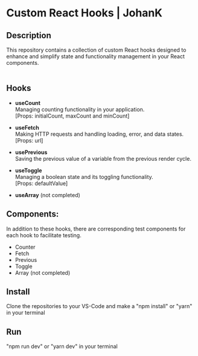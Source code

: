 <h1>Custom React Hooks | JohanK</h1>
<h2>Description</h2>
This repository contains a collection of custom React hooks designed to enhance and simplify state and functionality management in your React components. <br>
<br>

<h2>Hooks</h2> 

- <strong>useCount</strong><br>
Managing counting functionality in your application.<br>
[Props: initialCount, maxCount and minCount]

- <strong>useFetch</strong><br>
Making HTTP requests and handling loading, error, and data states.<br>
[Props: url]

- <strong>usePrevious</strong><br>
Saving the previous value of a variable from the previous render cycle.

- <strong>useToggle</strong><br>
Managing a boolean state and its toggling functionality.<br>
[Props: defaultValue]

- <strong>useArray</strong> (not completed) <br>

<h2>Components:</h2>
In addition to these hooks, there are corresponding test components for each hook to facilitate testing.<br>

- Counter
- Fetch
- Previous
- Toggle
- Array (not completed)


<h2>Install</h2>
Clone the repositories to your VS-Code and make a "npm install" or "yarn" in your terminal

<h2>Run</h2>
"npm run dev" or "yarn dev" in your terminal
